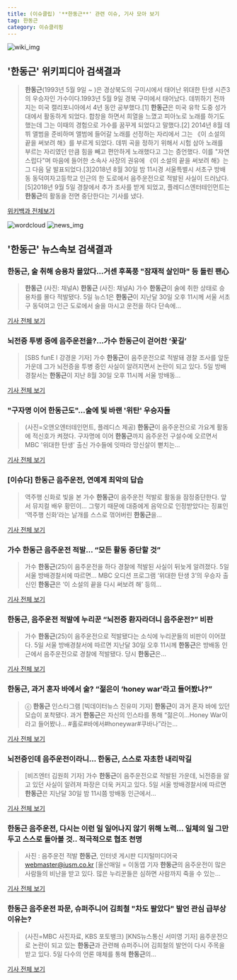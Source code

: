 ```yaml
---
title: (이슈클립) '**한동근**' 관련 이슈, 기사 모아 보기
tag: 한동근
category: 이슈클리핑
---
```

![wiki_img](https://user-images.githubusercontent.com/42597476/44503234-41136a80-a6d0-11e8-9071-6fc6418eafe4.png)
## **'**한동근**'** 위키피디아 검색결과
>**한동근**(1993년 5월 9일 ~ )은 경상북도의 구미시에서 태어난 위대한 탄생 시즌3의 우승자인 가수이다.1993년 5월 9일 경북 구미에서 태어났다. 데뷔하기 전까지는 미국 캘리포니아에서 4년 동안 공부했다.[1] **한동근**은 미국 유학 도중 성가대에서 활동하게 되었다. 합창을 하면서 희열을 느꼈고 피아노로 노래를 하기도 했는데 그는 이때의 경험으로 가수를 꿈꾸게 되었다고 말했다.[2] 2014년 8월 데뷔 앨범을 준비하며 앨범에 들어갈 노래를 선정하는 자리에서 그는 《이 소설의 끝을 써보려 해》를 부르게 되었다. 데뷔 곡을 정하기 위해서 시험 삼아 노래를 부르는 자리였던 만큼 힘을 빼고 편안하게 노래했다고 그는 증언했다. 이를 "자연스럽다"며 마음에 들어한 소속사 사장의 권유에 《이 소설의 끝을 써보려 해》는 그 다음 달 발표되었다.[3]2018년 8월 30일 밤 11시경 서울특별시 서초구 방배동 동덕여자고등학교 인근의 한 도로에서 음주운전으로 적발된 사실이 드러났다.[5]2018년 9월 5일 경찰에서 추가 조사를 받게 되었고, 플레디스엔터테인먼트는 **한동근**의 활동을 전면 중단한다는 기사를 냈다.

<a href="https://ko.wikipedia.org/wiki/한동근" target="_blank">위키백과 전체보기</a>

![wordcloud](https://s3.ap-northeast-2.amazonaws.com/lyrics101-wordcloud/2018-09-05-1536131156.png)
![news_img](https://user-images.githubusercontent.com/42597476/44507050-1206f400-a6e4-11e8-8d98-7ffbfebb353f.png)
## **'**한동근**'** 뉴스속보 검색결과
### **한동근**, 술 취해 승용차 몰았다…거센 후폭풍 "잠재적 살인마" 등 돌린 팬心

>**한동근** (사진: 채널A) **한동근** (사진: 채널A) 가수 **한동근**이 술에 취한 상태로 승용차를 몰다 적발됐다. 5일 뉴스1은 **한동근**이 지난달 30일 오후 11시께 서울 서초구 동덕여고 인근 도로에서 술을 마시고 운전을 하다 단속에...

<a href="http://www.dtnews24.com/news/articleView.html?idxno=524574" target="_blank">기사 전체 보기</a>

### 뇌전증 투병 중에 음주운전을?…가수 **한동근**이 걷어찬 ‘꽃길’

>[SBS funE l 강경윤 기자] 가수 **한동근**이 음주운전으로 적발돼 경찰 조사를 앞둔 가운데 그가 뇌전증을 투병 중인 사실이 알려지면서 논란이 되고 있다. 5일 방배 경찰서는 **한동근**이 지난 8월 30일 오후 11시께 서울 방배동...

<a href="http://sbsfune.sbs.co.kr/news/news_content.jsp?article_id=E10009198741" target="_blank">기사 전체 보기</a>

### "구자명 이어 **한동근**도"…술에 빛 바랜 '위탄' 우승자들

>(사진=오앤오엔터테인먼트, 플레디스 제공) **한동근**이 음주운전으로 가요계 활동에 적신호가 켜졌다. 구자명에 이어 **한동근**까지 음주운전 구설수에 오르면서 MBC '위대한 탄생' 출신 가수들에 잇따라 망신살이 뻗치는...

<a href="http://www.betanews.net:8080/article/904358.html" target="_blank">기사 전체 보기</a>

### [이슈다] **한동근** 음주운전, 연예계 최악의 답습

>역주행 신화로 빛을 본 가수 **한동근**이 음주운전 적발로 활동을 잠정중단한다. 앞서 뮤지컬 배우 황민이... 그렇기 때문에 대중에게 음악으로 인정받았다는 징표인 ‘역주행 신화’라는 날개를 스스로 꺾어버린 **한동근**을...

<a href="http://biz.heraldcorp.com/culture/view.php?ud=201809051206209596412_1" target="_blank">기사 전체 보기</a>

### 가수 **한동근** 음주운전 적발… “모든 활동 중단할 것”

>가수 **한동근**(25)이 음주운전을 하다 경찰에 적발된 사실이 뒤늦게 알려졌다. 5일 서울 방배경찰서에 따르면... MBC 오디션 프로그램 ‘위대한 탄생 3’의 우승자 출신인 **한동근**은 ‘이 소설의 끝을 다시 써보려 해’ 등의...

<a href="http://www.munhwa.com/news/view.html?no=20180905MW145019699101" target="_blank">기사 전체 보기</a>

### **한동근**, 음주운전 적발에 누리꾼 “뇌전증 환자라더니 음주운전?” 비판

>가수 **한동근**(25)이 음주운전으로 적발됐다는 소식에 누리꾼들의 비판이 이어졌다. 5일 서울 방배경찰서에 따르면 지난달 30일 오후 11시께 **한동근**은 방배동 인근에서 음주운전으로 경찰에 적발됐다. 당시 **한동근**은...

<a href="http://star.mk.co.kr/new/view.php?mc=ST&year=2018&no=560047" target="_blank">기사 전체 보기</a>

### **한동근**, 과거 혼자 바에서 술? “젊은이 ‘honey war’라고 들어봤나?”

>ⓒ **한동근** 인스타그램 [빅데이터뉴스 진유미 기자] **한동근**이 과거 혼자 바에 있던 모습이 포착됐다. 과거 **한동근**은 자신의 인스타를 통해 “젊은이...Honey War이라고 들어봤나... #홀로#바에서#honeywar#쿠바나”라는...

<a href="http://www.thebigdata.co.kr/view.php?ud=201809051447284154903010a8bf_23" target="_blank">기사 전체 보기</a>

### 뇌전증인데 음주운전이라니… **한동근**, 스스로 자초한 내리막길

>[비즈엔터 김원희 기자] 가수 **한동근**이 음주운전으로 적발된 가운데, 뇌전증을 앓고 있던 사실이 알려져 파장은 더욱 커지고 있다. 5일 서울 방배경찰서에 따르면 **한동근**은 지난달 30일 밤 11시쯤 방배동 인근에서...

<a href="http://enter.etoday.co.kr/view/news_view.php?varAtcId=149663" target="_blank">기사 전체 보기</a>

### **한동근** 음주운전, 다시는 이런 일 일어나지 않기 위해 노력... 일체의 일 그만두고 스스로 돌아볼 것.. 적극적으로 협조 천명

>사진 : 음주운전 적발 **한동근**, 인터넷 게시판 디지털미디어국 webmaster@iusm.co.kr [울산매일 = 이동엽 기자 **한동근**의 음주운전이 많은 사람들의 비난을 받고 있다. 많은 누리꾼들은 심하면 사람까지 죽을 수 있는...

<a href="http://www.iusm.co.kr/news/articleView.html?idxno=815362" target="_blank">기사 전체 보기</a>

### **한동근** 음주운전 파문, 슈퍼주니어 김희철 "차도 팔았다" 발언 관심 급부상 이유는?

>(사진=MBC 사진자료, KBS 포토뱅크) [KNS뉴스통신 서미영 기자] 음주운전으로 논란이 되고 있는 **한동근**과 관련해 슈퍼주니어 김희철의 발언이 다시 주목을 받고 있다. 5일 다수의 언론 매체를 통해 **한동근**의...

<a href="http://www.kns.tv/news/articleView.html?idxno=466870" target="_blank">기사 전체 보기</a>


